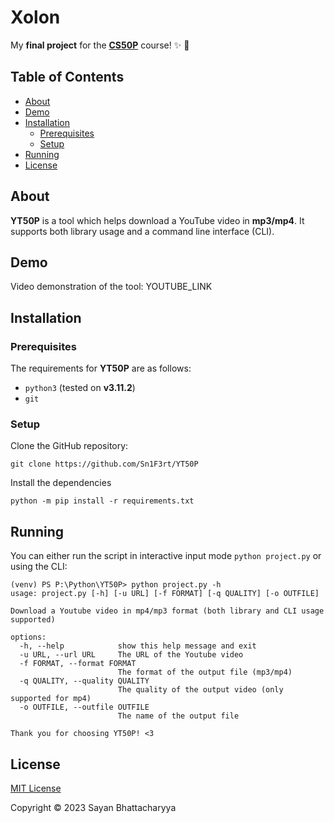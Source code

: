# Xolon

My **final project** for the **[CS50P](https://cs50.harvard.edu/python/2022/)** course! :sparkles: :tada:

## Table of Contents

- [About](#about)
- [Demo](#demo)
- [Installation](#installation)
  * [Prerequisites](#prerequisites)
  * [Setup](#setup)
- [Running](#running)
- [License](#license)
  

## About

**YT50P** is a tool which helps download a YouTube video in **mp3/mp4**. It supports both library usage and a command line interface (CLI).

## Demo

Video demonstration of the tool: YOUTUBE_LINK

## Installation

### Prerequisites

The requirements for **YT50P** are as follows:

* `python3` (tested on **v3.11.2**)
* `git`

### Setup

Clone the GitHub repository:  
```shell
git clone https://github.com/Sn1F3rt/YT50P
```

Install the dependencies
```shell
python -m pip install -r requirements.txt
```

## Running

You can either run the script in interactive input mode `python project.py` or using the CLI:

```shell
(venv) PS P:\Python\YT50P> python project.py -h
usage: project.py [-h] [-u URL] [-f FORMAT] [-q QUALITY] [-o OUTFILE]

Download a Youtube video in mp4/mp3 format (both library and CLI usage supported)

options:
  -h, --help            show this help message and exit
  -u URL, --url URL     The URL of the Youtube video
  -f FORMAT, --format FORMAT
                        The format of the output file (mp3/mp4)
  -q QUALITY, --quality QUALITY
                        The quality of the output video (only supported for mp4)
  -o OUTFILE, --outfile OUTFILE
                        The name of the output file

Thank you for choosing YT50P! <3
```

## License

[MIT License](LICENSE)

Copyright &copy; 2023 Sayan Bhattacharyya